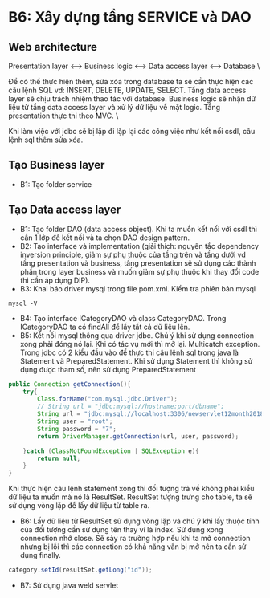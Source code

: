 # B6: Xây dựng tầng SERVICE và DAO

## Web architecture

Presentation layer <--> Business logic <--> Data access layer <--> Database \

Để có thể thực hiện thêm, sửa xóa trong database ta sẽ cần thực hiện các câu lệnh SQL vd: INSERT, DELETE, UPDATE, SELECT. Tầng data access layer sẽ chịu trách nhiệm thao tác với database. Business logic sẽ nhận dữ liệu từ tầng data access layer và xử lý dữ liệu về mặt logic. Tầng presentation thực thi theo MVC. \

Khi làm việc với jdbc sẽ bị lặp đi lặp lại các công việc như kết nối csdl, câu lệnh sql thêm sửa xóa.

## Tạo Business layer

- B1: Tạo folder service

## Tạo Data access layer

- B1: Tạo folder DAO (data access object). Khi ta muồn kết nối với csdl thì cần 1 lớp để kết nối và ta chọn DAO design pattern.
- B2: Tạo interface và implementation (giải thích: nguyên tắc dependency inversion principle, giảm sự phụ thuộc của tầng trên và tầng dưới vd tầng presentation và business, tầng presentation sẽ sử dụng các thành phần trong layer business và muốn giảm sự phụ thuộc khi thay đổi code thì cần áp dụng DIP).
- B3: Khai báo driver mysql trong file pom.xml. Kiểm tra phiên bản mysql

```shell
mysql -V
```

- B4: Tạo interface ICategoryDAO và class CategoryDAO. Trong ICategoryDAO ta có findAll để lấy tất cả dữ liệu lên.
- B5: Kết nối mysql thông qua driver jdbc. Chú ý khi sử dụng connection xong phải đóng nó lại. Khi có tác vụ mới thì mở lại. Multicatch exception. Trong jdbc có 2 kiểu đầu vào để thực thi câu lệnh sql trong java là Statement và PreparedStatement. Khi sử dụng Statement thì không sử dụng được tham số, nên sử dụng PreparedStatement

```java
public Connection getConnection(){
    try{
        Class.forName("com.mysql.jdbc.Driver");
        // String url = "jdbc:mysql://hostname:port/dbname";
        String url = "jdbc:mysql://localhost:3306/newservlet12month2018";
        String user = "root";
        String password = "7";
        return DriverManager.getConnection(url, user, password);

    }catch (ClassNotFoundException | SQLException e){
        return null;
    }
}
```

Khi thực hiện câu lệnh statement xong thì đối tượng trả về không phải kiểu dữ liệu ta muốn mà nó là ResultSet. ResultSet tượng trưng cho table, ta sẽ sử dụng vòng lặp để lấy dữ liệu từ table ra.

- B6: Lấy dữ liệu từ ResultSet sử dụng vòng lặp và chú ý khi lấy thuộc tính của đối tượng cần sử dụng tên thay vì là index. Sử dụng xong connection nhớ close. Sẽ sảy ra trường hợp nếu khi ta mở connection nhưng bị lỗi thì các connection có khả năng vẫn bị mở nên ta cần sử dụng finally.

```java
category.setId(resultSet.getLong("id"));
```

- B7: Sử dụng java weld servlet
